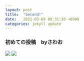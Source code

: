 ```yaml
---
layout: post
title:  "Second!"
date:   2021-03-09 00:31:20 +0900
categories: jekyll update
---
```

### 初めての投稿　byさわお
[![](https://www21.a8.net/svt/bgt?aid=210308592631&wid=001&eno=01&mid=s00000000018015098000&mc=1)](https://px.a8.net/svt/ejp?a8mat=3H7N5C+AFOJHU+50+2HW0WX)
![](https://www12.a8.net/0.gif?a8mat=3H7N5C+AFOJHU+50+2HW0WX)